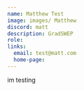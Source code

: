 ```yaml
---
name: Matthew Test
image: images/ Matthew
discord: matt
description: GradSWEP
role: 
links:
  email: test@matt.com
  home-page: 
---
```


im testing